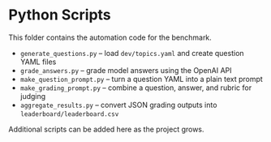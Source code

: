 # Python Scripts

This folder contains the automation code for the benchmark.

- `generate_questions.py` – load `dev/topics.yaml` and create question YAML files
- `grade_answers.py` – grade model answers using the OpenAI API
- `make_question_prompt.py` – turn a question YAML into a plain text prompt
- `make_grading_prompt.py` – combine a question, answer, and rubric for judging
- `aggregate_results.py` – convert JSON grading outputs into `leaderboard/leaderboard.csv`

Additional scripts can be added here as the project grows.
